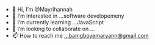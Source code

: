 - 👋 Hi, I’m @Mayrihannah
- 👀 I’m interested in ...software developemeny
- 🌱 I’m currently learning ...JavaScript 
- 💞️ I’m looking to collaborate on ...
- 📫 How to reach me ...bamgboyemaryann@gmail.com

<!---
Mayrihannah/Mayrihannah is a ✨ special ✨ repository because its `README.md` (this file) appears on your GitHub profile.
You can click the Preview link to take a look at your changes.
--->
